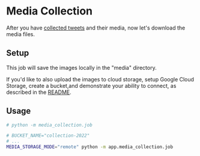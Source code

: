 
# Media Collection

After you have [collected tweets](../tweet_collection/README.md) and their media, now let's download the media files.

## Setup

This job will save the images locally in the "media" directory.

If you'd like to also upload the images to cloud storage, setup Google Cloud Storage, create a bucket,and demonstrate your ability to connect, as described in the [README](/README.md).


## Usage

```sh
# python -m media_collection.job

# BUCKET_NAME="collection-2022"
# ...
MEDIA_STORAGE_MODE="remote" python -m app.media_collection.job
```

